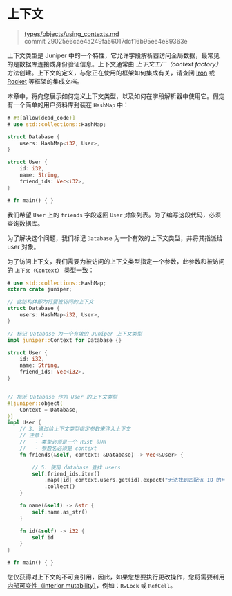 # 上下文

> [types/objects/using_contexts.md](https://github.com/graphql-rust/juniper/blob/master/docs/book/content/types/objects/using_contexts.md)
> <br />
> commit 29025e6cae4a249fa56017dcf16b95ee4e89363e

上下文类型是 Juniper 中的一个特性，它允许字段解析器访问全局数据，最常见的是数据库连接或身份验证信息。上下文通常由 _上下文工厂（context factory）_ 方法创建。上下文的定义，与您正在使用的框架如何集成有关，请查阅 [Iron](../../servers/iron.md) 或 [Rocket](../../servers/rocket.md) 等框架的集成文档。

本章中，将向您展示如何定义上下文类型，以及如何在字段解析器中使用它。假定有一个简单的用户资料库封装在 `HashMap` 中：

```rust
# #![allow(dead_code)]
# use std::collections::HashMap;

struct Database {
    users: HashMap<i32, User>,
}

struct User {
    id: i32,
    name: String,
    friend_ids: Vec<i32>,
}

# fn main() { }
```

我们希望 `User` 上的 `friends` 字段返回 `User` 对象列表。为了编写这段代码，必须查询数据库。

为了解决这个问题，我们标记 `Database` 为一个有效的上下文类型，并将其指派给 user 对象。

为了访问上下文，我们需要为被访问的上下文类型指定一个参数，此参数和被访问的 `上下文（Context）` 类型一致：

```rust
# use std::collections::HashMap;
extern crate juniper;

// 此结构体即为将要被访问的上下文
struct Database {
    users: HashMap<i32, User>,
}

// 标记 Database 为一个有效的 Juniper 上下文类型
impl juniper::Context for Database {}

struct User {
    id: i32,
    name: String,
    friend_ids: Vec<i32>,
}


// 指派 Database 作为 User 的上下文类型
#[juniper::object(
    Context = Database,
)]
impl User {
    // 3. 通过给上下文类型指定参数来注入上下文
    // 注意：
    //   - 类型必须是一个 Rust 引用
    //   - 参数名必须是 context
    fn friends(&self, context: &Database) -> Vec<&User> {

        // 5. 使用 database 查找 users
        self.friend_ids.iter()
            .map(|id| context.users.get(id).expect("无法找到匹配该 ID 的用户"))
            .collect()
    }

    fn name(&self) -> &str { 
        self.name.as_str() 
    }

    fn id(&self) -> i32 { 
        self.id 
    }
}

# fn main() { }
```

您仅获得对上下文的不可变引用，因此，如果您想要执行更改操作，您将需要利用[内部可变性（interior
mutability）](https://doc.rust-lang.org/book/first-edition/mutability.html#interior-vs-exterior-mutability)，例如：`RwLock` 或 `RefCell`。
